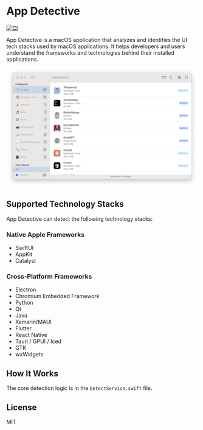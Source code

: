 # App Detective

[![CI](https://github.com/hewigovens/app-detective/actions/workflows/ci.yml/badge.svg)](https://github.com/hewigovens/app-detective/actions/workflows/ci.yml)

App Detective is a macOS application that analyzes and identifies the UI tech stacks used by macOS applications. It helps developers and users understand the frameworks and technologies behind their installed applications.

![App Detective](Assets/main.png)

## Supported Technology Stacks

App Detective can detect the following technology stacks:

### Native Apple Frameworks
- SwiftUI
- AppKit
- Catalyst

### Cross-Platform Frameworks
- Electron
- Chromium Embedded Framework
- Python
- Qt
- Java
- Xamarin/MAUI
- Flutter
- React Native
- Tauri / GPUI / Iced
- GTK
- wxWidgets

## How It Works

The core detection logic is in the `DetectService.swift` file.

## License

MIT
